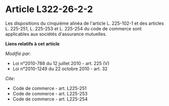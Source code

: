# Article L322-26-2-2

Les dispositions du cinquième alinéa de l'article L. 225-102-1 et des articles L. 225-251, L. 225-253 et L. 225-254 du code
de commerce sont applicables aux sociétés d'assurance mutuelles.

**Liens relatifs à cet article**

_Modifié par_:

  - Loi n°2010-788 du 12 juillet 2010 - art. 225 (V)
  - Loi n°2010-1249 du 22 octobre 2010 - art. 32

_Cite_:

  - Code de commerce - art. L225-251
  - Code de commerce - art. L225-253
  - Code de commerce - art. L225-254
